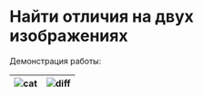 # Найти отличия на двух изображениях

Демонстрация работы:

| ![cat](https://gitlab.com/ISU-Applied-Computer-Science/5th-semester/computer-vision/Lectures-and-practices/Practice-12/-/raw/main/raw/cat.jpg?inline=false) | ![diff](https://gitlab.com/ISU-Applied-Computer-Science/5th-semester/computer-vision/Lectures-and-practices/Practice-12/-/raw/main/raw/diff.jpg?inline=false) |
| ------------------------------------------------------------ | ------------------------------------------------------------ |

